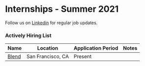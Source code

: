 # Internships - Summer 2021
Follow us on [Linkedin](https://www.linkedin.com/company/hiring20) for regular job updates.

### Actively Hiring List

| Name  |  Location |  Application Period |  Notes |
|---|---|---|---|
|  [Blend](https://jobs.lever.co/blendlabs/2a469512-a8c2-44fa-a260-ef3ae0c90db7?lever-via=2F9sFPC6-M) | San Francisco, CA | Present |
